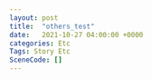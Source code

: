 ```yaml
---
layout: post
title:  "others_test"
date:   2021-10-27 04:00:00 +0000
categories: Etc
Tags: Story Etc
SceneCode: []
---
```

